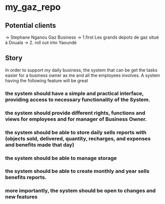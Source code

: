 # my_gaz_repo


## Potential clients
 -> Stephane Nganou Gaz Business
 -> 1.first Les grands depots de gaz situé à Douala
 -> 2. roll out into Yaoundé




## Story
In order to support my daily business, the system that can be get the tasks easier for a business owner as me and all the employees involves.
A system having the following feature will be great
### the system should have a simple and practical interface, providing access to necessary functionality of the System.
### the system should provide different rights, functions and views for employees and for manager of Business Owner.
### the system should be able to store daily sells reports with (objects sold, delivered, quantity, recharges, and expenses and benefits made that day)
### the system should be able to manage storage
### the system should be able to create monthly and year sells benefits reports.
### more importantly, the system should be open to changes and new features
